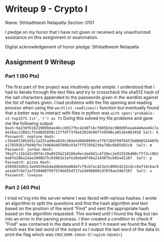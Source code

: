 Writeup 9 - Crypto I
=====

Name: Sthitadheesh Nelapatla
Section: 0101

I pledge on my honor that I have not given or received any unauthorized assistance on this assignment or examination.

Digital acknowledgement of honor pledge: Sthitadheesh Nelapatla

## Assignment 9 Writeup

### Part 1 (60 Pts)
The first part of the project was intuitively quite simple. I understood that I had to iterate through the text files and try to crosscheck the sha512 hash of the salt characters appended to the passwords given in the wordlist against the list of hashes given. I had problems with the file opening and reading process when using the ```wordlist.readlines()``` function but eventually found that a better way to interact with files in python was ```with open('probable-v2-top1575.txt','r') as f1``` Doing this solved my file problems and gave me the following output
`Hash:9a23df618219099dae46ccb917fbc42ddf1bcf80583ec980d95eaab4ebee49c7a6e1bac13882cf5dd8d3850c137fdff378e53810e98f7e9508ca8516e883458
Salt: k  Password: neptune
Hash: c35eb97205dd1c1a251ad9ea824c384e5d0668899ce7fbf269f99f6457bd06055440fba178593b1f9d4bfbc7e968d48709bc03e7ff57056230a79bc6b85d92c8  Salt: m  Password: jordan
Hash: 70a2fc11b142c8974c10a8935b218186e9ecdad4d1c4f28ec2e91553bd60cfff2cc9b5be07e206a2dae3906b75c83062e1afe28ebe0748a214307bcb03ad116f  Salt: p  Password: pizza
Hash: d39d933d91c3e4455beb4add6de0a48dafcf9cb7acd23e3c066542161dcc8a719cbac9ae1eb7c9e71a7530400795f574bd55df17a2d496089cd70f8ae34bf267  Salt: u  Password: loveyou`


### Part 2 (40 Pts)

I tried nc'ing into the server where I was faced with various hashes. I wrote an algorithm to split the questions and find the hash algorithm and text based on the position of the word "Find" and sent the appropriate hash based on the algorithm requested. This worked until I found the flag but ran into an error in the parsing process. I then created a condition to check if "Find" was contained in the data and if it wasn't it meant we found the flag which was the last word of the output so I output the last word of the data to print the flag which was `CMSC389R-{H4sh-5l!ngInG-h@sH3r}`
